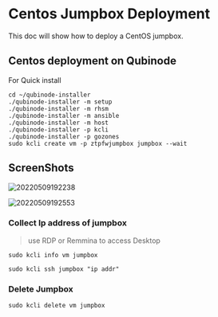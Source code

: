 # Centos Jumpbox Deployment
This doc will show how to deploy a CentOS jumpbox.

## Centos deployment on Qubinode

For Quick install 
```
cd ~/qubinode-installer
./qubinode-installer -m setup
./qubinode-installer -m rhsm
./qubinode-installer -m ansible
./qubinode-installer -m host
./qubinode-installer -p kcli
./qubinode-installer -p gozones
sudo kcli create vm -p ztpfwjumpbox jumpbox --wait
```

## ScreenShots
![20220509192238](https://i.imgur.com/qc7r6Eu.png)

![20220509192553](https://i.imgur.com/MeHNdGE.png)

### Collect Ip address of jumpbox
> use RDP or Remmina to access Desktop
```
sudo kcli info vm jumpbox
```

```
sudo kcli ssh jumpbox "ip addr"
```

### Delete Jumpbox
```
sudo kcli delete vm jumpbox
```